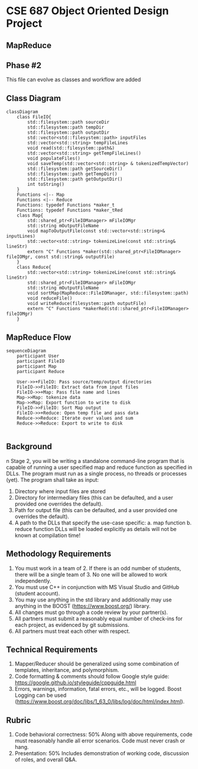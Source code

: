 # CSE 687 Object Oriented Design Project
## MapReduce
## Phase #2

This file can evolve as classes and workflow are added

## Class Diagram

```mermaid
classDiagram
    class FileIO{
        std::filesystem::path sourceDir
        std::filesystem::path tempDir
        std::filesystem::path outputDir
        std::vector<std::filesystem::path> inputFiles
        std::vector<std::string> tempFileLines
        void read(std::filesystem::path&)
        std::vector<std::string> getTempFileLines()
        void populateFiles()
        void saveTemp(std::vector<std::string> & tokenizedTempVector)
        std::filesystem::path getSourceDir()
        std::filesystem::path getTempDir()
        std::filesystem::path getOutputDir()
        int toString()         
    }
    Functions <|-- Map
    Functions <|-- Reduce
    Functions: typedef Functions *maker_t
    Functions: typedef Functions *maker_tRed
    class Map{
        std::shared_ptr<FileIOManager> mFileIOMgr
        std::string mOutputFileName
        void mapToOutputFile(const std::vector<std::string>& inputLines)
        std::vector<std::string> tokenizeLine(const std::string& lineStr)
        extern "C" Functions *maker(std::shared_ptr<FileIOManager> fileIOMgr, const std::string& outputFile) 
    }
    class Reduce{
        std::vector<std::string> tokenizeLine(const std::string& lineStr)
        std::shared_ptr<FileIOManager> mFileIOMgr
        std::string mOutputFileName
        void sortMap(MapReduce::FileIOManager, std::filesystem::path)
        void reduceFile()
        void writeReduce(filesystem::path outputFile)
        extern "C" Functions *makerRed(std::shared_ptr<FileIOManager> fileIOMgr)
    }
```

## MapReduce Flow

```mermaid
sequenceDiagram
    participant User
    participant FileIO
    participant Map
    participant Reduce
    
    User->>+FileIO: Pass source/temp/output directories
    FileIO->>FileIO: Extract data from input files
    FileIO->>+Map: Pass file name and lines 
    Map->>Map: tokenize data 
    Map->>Map: Export function to write to disk
    FileIO->>FileIO: Sort Map output
    FileIO->>+Reduce: Open temp file and pass data
    Reduce->>Reduce: Iterate over values and sum 
    Reduce->>Reduce: Export to write to disk
     
```


## Background
n Stage 2, you will be writing a standalone command-line program that is capable of running a user specified map and 
reduce function as specified in DLLs.
The program must run as a single process, no threads or processes (yet). The program shall take as input:
1. Directory where input files are stored
2. Directory for intermediary files (this can be defaulted, and a user provided one overrides the default).
3. Path for output file (this can be defaulted, and a user provided one overrides the default).
4. A path to the DLLs that specify the use-case specific:
a. map function
b. reduce function
DLLs will be loaded explicitly as details will not be known at compilation time!
## Methodology Requirements
1. You must work in a team of 2. If there is an odd number of students, there will be a single team of 3. No one
   will be allowed to work independently.
2.  You must use C++ in conjunction with MS Visual Studio and GitHub (student account).
3. You may use anything in the std library and additionally may use anything in the BOOST (https://www.boost.org/) library.
4. All changes must go through a code review by your partner(s).
5. All partners must submit a reasonably equal number of check-ins for each project, as evidenced by git submissions.
6. All partners must treat each other with respect.
## Technical Requirements
1. Mapper/Reducer should be generalized using some combination of templates, inheritance, and polymorphism.
2. Code formatting & comments should follow Google style guide: https://google.github.io/styleguide/cppguide.html
3. Errors, warnings, information, fatal errors, etc., will be logged.
Boost Logging can be used (https://www.boost.org/doc/libs/1_63_0/libs/log/doc/html/index.html).

## Rubric
1) Code behavioral correctness: 50%
   Along with above requirements, code must reasonably handle all error scenarios. Code must never crash or hang.
2) Presentation: 50%
   Includes demonstration of working code, discussion of roles, and overall Q&A.

